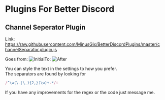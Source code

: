 # Plugins For Better Discord  
  
## Channel Seperator Plugin  
  
Link: https://raw.githubusercontent.com/MinusGix/BetterDiscordPlugins/master/channelSeparator.plugin.js 
  
Goes from: ![Initial](http://i.imgur.com/0R8wvDV.png)To: ![After](http://i.imgur.com/Ke9N1DI.png)  
  
You can style the text in the settings to how you prefer.  
The separators are found by looking for 
```javascript
/^\w(\-|\_){2,}(\w)+.*/i
```

If you have any improvements for the regex or the code just message me.
